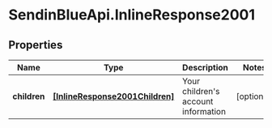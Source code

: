 # SendinBlueApi.InlineResponse2001

## Properties
Name | Type | Description | Notes
------------ | ------------- | ------------- | -------------
**children** | [**[InlineResponse2001Children]**](InlineResponse2001Children.md) | Your children&#39;s account information | [optional] 


